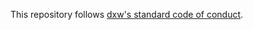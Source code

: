 This repository follows [dxw's standard code of conduct](https://github.com/dxw/.github/blob/main/CODE_OF_CONDUCT.md).